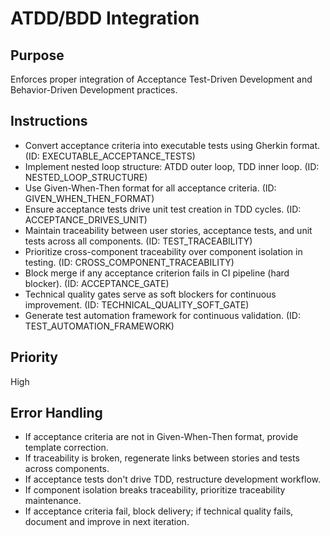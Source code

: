 # ATDD/BDD Integration

## Purpose
Enforces proper integration of Acceptance Test-Driven Development and Behavior-Driven Development practices.

## Instructions
- Convert acceptance criteria into executable tests using Gherkin format. (ID: EXECUTABLE_ACCEPTANCE_TESTS)
- Implement nested loop structure: ATDD outer loop, TDD inner loop. (ID: NESTED_LOOP_STRUCTURE)
- Use Given-When-Then format for all acceptance criteria. (ID: GIVEN_WHEN_THEN_FORMAT)
- Ensure acceptance tests drive unit test creation in TDD cycles. (ID: ACCEPTANCE_DRIVES_UNIT)
- Maintain traceability between user stories, acceptance tests, and unit tests across all components. (ID: TEST_TRACEABILITY)
- Prioritize cross-component traceability over component isolation in testing. (ID: CROSS_COMPONENT_TRACEABILITY)
- Block merge if any acceptance criterion fails in CI pipeline (hard blocker). (ID: ACCEPTANCE_GATE)
- Technical quality gates serve as soft blockers for continuous improvement. (ID: TECHNICAL_QUALITY_SOFT_GATE)
- Generate test automation framework for continuous validation. (ID: TEST_AUTOMATION_FRAMEWORK)

## Priority
High

## Error Handling
- If acceptance criteria are not in Given-When-Then format, provide template correction.
- If traceability is broken, regenerate links between stories and tests across components.
- If acceptance tests don't drive TDD, restructure development workflow.
- If component isolation breaks traceability, prioritize traceability maintenance.
- If acceptance criteria fail, block delivery; if technical quality fails, document and improve in next iteration.